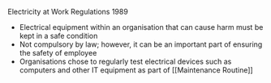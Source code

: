 Electricity at Work Regulations 1989

- Electrical equipment within an organisation that can cause harm must be kept in a safe condition
- Not compulsory by law; however, it can be an important part of ensuring the safety of employee
- Organisations chose to regularly test electrical devices such as computers and other IT equipment as part of [[Maintenance Routine]]